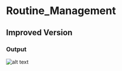 # Routine_Management
## Improved Version
### Output
![alt text](https://github.com/Schrodinger-sCat/Penguin/Problem3/Routine_Management/blob/main/Output.PNG)
